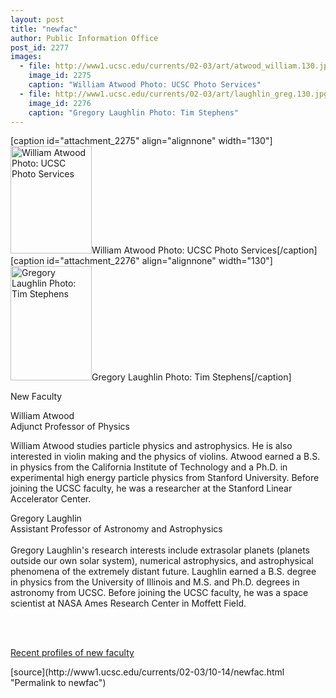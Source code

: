 ```yaml
---
layout: post
title: "newfac"
author: Public Information Office
post_id: 2277
images:
  - file: http://www1.ucsc.edu/currents/02-03/art/atwood_william.130.jpg
    image_id: 2275
    caption: "William Atwood Photo: UCSC Photo Services"
  - file: http://www1.ucsc.edu/currents/02-03/art/laughlin_greg.130.jpg
    image_id: 2276
    caption: "Gregory Laughlin Photo: Tim Stephens"
---
```


[caption id="attachment_2275" align="alignnone" width="130"]<a href="http://localhost/mysite/wp-content/uploads/2002/10/atwood_william.130.jpg"><img class="size-full wp-image-2275" src="http://localhost/mysite/wp-content/uploads/2002/10/atwood_william.130.jpg" alt="William Atwood Photo: UCSC Photo Services" width="130" height="172" /></a>William Atwood Photo: UCSC Photo Services[/caption]
[caption id="attachment_2276" align="alignnone" width="130"]<a href="http://localhost/mysite/wp-content/uploads/2002/10/laughlin_greg.130.jpg"><img class="size-full wp-image-2276" src="http://localhost/mysite/wp-content/uploads/2002/10/laughlin_greg.130.jpg" alt="Gregory Laughlin Photo: Tim Stephens" width="130" height="183" /></a>Gregory Laughlin Photo: Tim Stephens[/caption]
<p class="pagehead">
  New Faculty
</p>
<p>
  <span class="sectionhead">William Atwood</span><br>
  Adjunct Professor of Physics
</p>
<p>
  William Atwood studies particle physics and astrophysics. He is also interested in violin making and the physics of violins. Atwood earned a B.S. in physics from the California Institute of Technology and a Ph.D. in experimental high energy particle physics from Stanford University. Before joining the UCSC faculty, he was a researcher at the Stanford Linear Accelerator Center.
</p>
<p>
  <span class="sectionhead">Gregory Laughlin</span><br>
  Assistant Professor of Astronomy and Astrophysics<br>
  <br>
  Gregory Laughlin's research interests include extrasolar planets (planets outside our own solar system), numerical astrophysics, and astrophysical phenomena of the extremely distant future. Laughlin earned a B.S. degree in physics from the University of Illinois and M.S. and Ph.D. degrees in astronomy from UCSC. Before joining the UCSC faculty, he was a space scientist at NASA Ames Research Center in Moffett Field.
</p><br>
<br>
<p>
  <a href="http://www.ucsc.edu/currents/faculty_profiles.html">Recent profiles of new faculty</a>
</p>
<p>

</p>
[source](http://www1.ucsc.edu/currents/02-03/10-14/newfac.html "Permalink to newfac")
